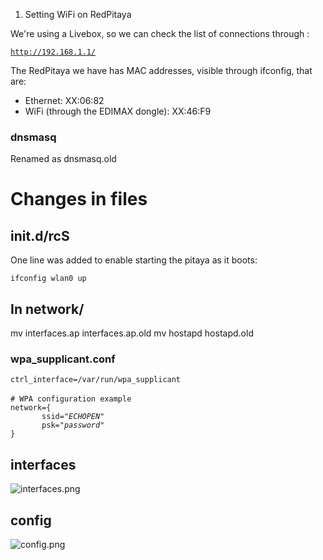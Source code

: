 1.  Setting WiFi on RedPitaya

We're using a Livebox, so we can check the list of connections through :

[`http://192.168.1.1/`](http://192.168.1.1/)

The RedPitaya we have has MAC addresses, visible through ifconfig, that
are:

-   Ethernet: XX:06:82
-   WiFi (through the EDIMAX dongle): XX:46:F9

### dnsmasq

Renamed as dnsmasq.old

Changes in files
================

init.d/rcS
----------

One line was added to enable starting the pitaya as it boots:

`ifconfig wlan0 up`

In network/
-----------

mv interfaces.ap interfaces.ap.old mv hostapd hostapd.old

### wpa\_supplicant.conf

`ctrl_interface=/var/run/wpa_supplicant`\
\
`# WPA configuration example`\
`network={`\
`       ssid="`*`ECHOPEN`*`"`\
`       psk="`*`password`*`"`\
`}`

interfaces
----------

![](interfaces.png "interfaces.png")

config
------

![](config.png "config.png")
